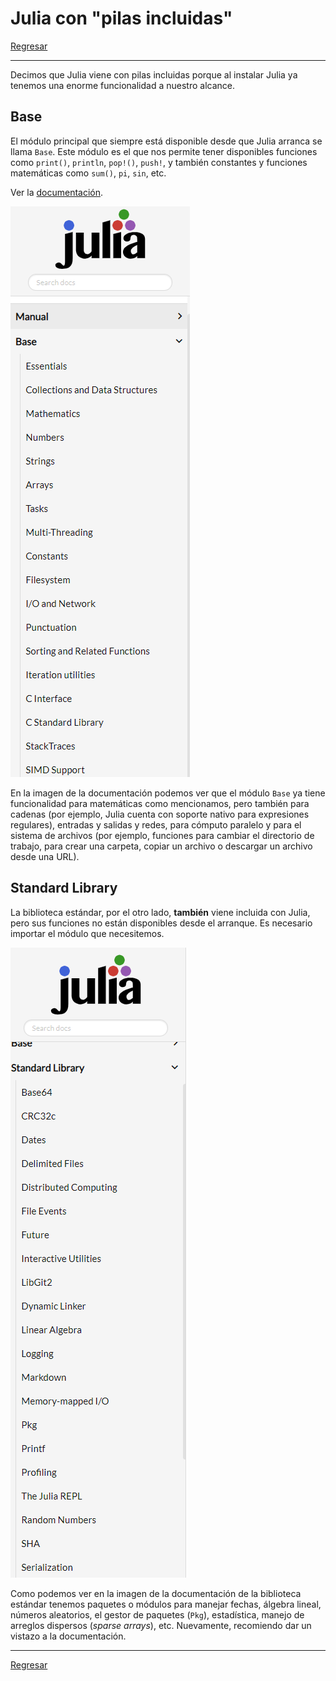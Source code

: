 # Julia con "pilas incluidas"

[Regresar](./README.md)

---

Decimos que Julia viene con pilas incluidas porque al instalar Julia ya tenemos una enorme funcionalidad a nuestro alcance.
 
## Base

El módulo principal que siempre está disponible desde que Julia arranca se llama `Base`.  Este módulo es el que nos permite tener disponibles funciones como `print()`, `println`, `pop!()`, `push!`, y también constantes y funciones matemáticas como `sum()`, `pi`, `sin`, etc.

Ver la [documentación](https://docs.julialang.org/).

![](../imgs/julia-batteries-01.png)

En la imagen de la documentación podemos ver que el módulo `Base` ya tiene funcionalidad para matemáticas como mencionamos, pero también para cadenas (por ejemplo, Julia cuenta con soporte nativo para expresiones regulares), entradas y salidas y redes, para cómputo paralelo y para el sistema de archivos (por ejemplo, funciones para cambiar el directorio de trabajo, para crear una carpeta, copiar un archivo o descargar un archivo desde una URL).

## Standard Library

La biblioteca estándar, por el otro lado, **también** viene incluida con Julia, pero sus funciones no están disponibles desde el arranque. Es necesario importar el módulo que necesitemos.

![](../imgs/julia-batteries-02.png)

Como podemos ver en la imagen de la documentación de la biblioteca estándar tenemos paquetes o módulos para manejar fechas, álgebra lineal, números aleatorios, el gestor de paquetes (`Pkg`), estadística, manejo de arreglos dispersos (*sparse arrays*), etc. Nuevamente, recomiendo dar un vistazo a la documentación.

---

[Regresar](./README.md)